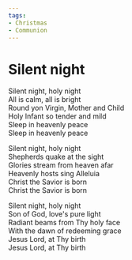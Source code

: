 ```yaml
---
tags:
- Christmas
- Communion
---
```


# Silent night  

Silent night, holy night  
All is calm, all is bright  
Round yon Virgin, Mother and Child  
Holy Infant so tender and mild  
Sleep in heavenly peace  
Sleep in heavenly peace  

Silent night, holy night  
Shepherds quake at the sight  
Glories stream from heaven afar  
Heavenly hosts sing Alleluia  
Christ the Savior is born  
Christ the Savior is born  

Silent night, holy night  
Son of God, love's pure light  
Radiant beams from Thy holy face  
With the dawn of redeeming grace  
Jesus Lord, at Thy birth  
Jesus Lord, at Thy birth